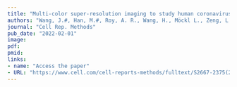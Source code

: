 ```yaml
---
title: "Multi-color super-resolution imaging to study human coronavirus RNA during cellular infection"
authors: "Wang, J.#, Han, M.#, Roy, A. R., Wang, H., Möckl L., Zeng, L., Moerner, W. E., Qi, L. S. (#co-first author)"
journal: "Cell Rep. Methods"
pub_date: "2022-02-01"
image:
pdf:
pmid:
links:
- name: "Access the paper"
- URL: "https://www.cell.com/cell-reports-methods/fulltext/S2667-2375(22)00022-4?_returnURL=https%3A%2F%2Flinkinghub.elsevier.com%2Fretrieve%2Fpii%2FS2667237522000224%3Fshowall%3Dtrue"
---
```

